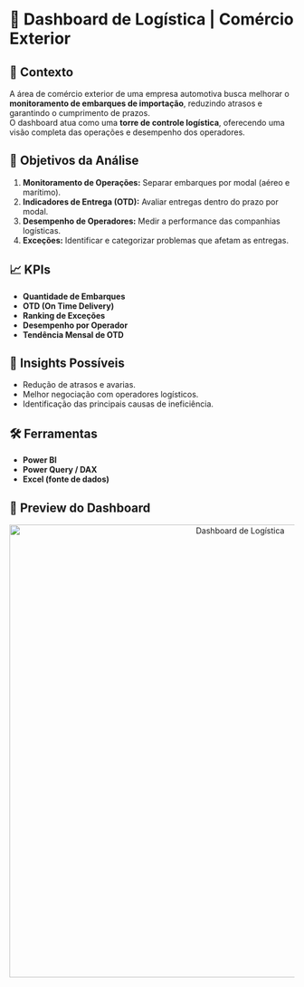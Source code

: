 # 🚚 Dashboard de Logística | Comércio Exterior

## 🏢 Contexto
A área de comércio exterior de uma empresa automotiva busca melhorar o **monitoramento de embarques de importação**, reduzindo atrasos e garantindo o cumprimento de prazos.  
O dashboard atua como uma **torre de controle logística**, oferecendo uma visão completa das operações e desempenho dos operadores.

## 🎯 Objetivos da Análise
1. **Monitoramento de Operações:** Separar embarques por modal (aéreo e marítimo).  
2. **Indicadores de Entrega (OTD):** Avaliar entregas dentro do prazo por modal.  
3. **Desempenho de Operadores:** Medir a performance das companhias logísticas.  
4. **Exceções:** Identificar e categorizar problemas que afetam as entregas.

## 📈 KPIs
- **Quantidade de Embarques**  
- **OTD (On Time Delivery)**  
- **Ranking de Exceções**  
- **Desempenho por Operador**  
- **Tendência Mensal de OTD**  

## 🧠 Insights Possíveis
- Redução de atrasos e avarias.  
- Melhor negociação com operadores logísticos.  
- Identificação das principais causas de ineficiência.  

## 🛠️ Ferramentas
- **Power BI**  
- **Power Query / DAX**  
- **Excel (fonte de dados)**  

## 📸 Preview do Dashboard
<p align="center">
  <img src="Dashboard Logística/Dashboard Logistica.jpg" alt="Dashboard de Logística" width="800">
</p>
